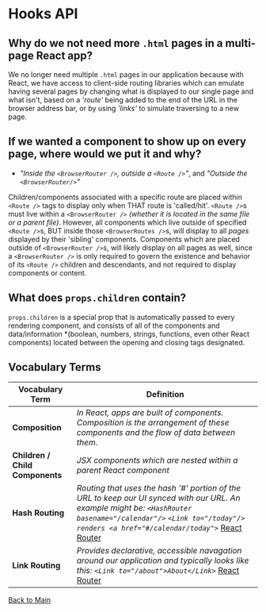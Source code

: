 # Hooks API

## Why do we not need more `.html` pages in a multi-page React app?

We no longer need multiple `.html` pages in our application because with React, we have access to client-side routing libraries which can emulate having several pages by changing what is displayed to our single page and what isn't, based on a *'route'* being added to the end of the URL in the browser address bar, or by using *'links'* to simulate traversing to a new page.

## If we wanted a component to show up on every page, where would we put it and why?

  - *"Inside the `<BrowserRouter />`, outside a `<Route />`"*, and *"Outside the `<BrowserRouter/>`"*

  Children/components associated with a specific route are placed within `<Route />` tags to display only when THAT route is 'called/hit'. `<Route />`s must live within a `<BrowserRouter />` *(whether it is located in the same file or a parent file)*. However, all components which live outside of specified `<Route />`s, BUT inside those `<BrowserRoutes />`s, will display to all *pages* displayed by their 'sibling' components. Components which are placed outside of `<BrowserRouter />`s, will likely display on all pages as well, since a `<BrowserRouter />` is only required to govern the existence and behavior of its `<Route />` children and descendants, and not required to display components or content.

## What does `props.children` contain?

`props.children` is a special prop that is automatically passed to every rendering component, and consists of all of the components and data/information *(boolean, numbers, strings, functions, even other React components) located between the opening and closing tags designated.

## Vocabulary Terms

| **Vocabulary Term** | **Definition** |
| --- | --- |
| **Composition** | *In React, apps are built of components. Composition is the arrangement of these components and the flow of data between them.* |
| **Children / Child Components** | *JSX components which are nested within a parent React component* |
| **Hash Routing** | *Routing that uses the hash *'#'* portion of the URL to keep our UI synced with our URL. An example might be: `<HashRouter basename="/calendar"/>` `<Link to="/today"/>  renders <a href="#/calendar/today">`* [React Router](https://reactrouter.com/web/api/Link) |
| **Link Routing** | *Provides declarative, accessible navagation around our application and typically looks like this: `<Link to="/about">About</Link>`* [React Router](https://reactrouter.com/web/api/Link) |


[Back to Main](../README.md)